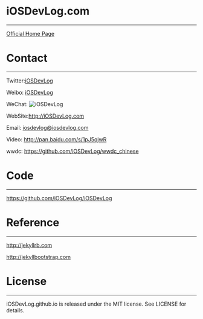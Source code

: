 # iOSDevLog.com
---

[Official Home Page](http://iOSDevLog.com)

# Contact
---

Twitter:[iOSDevLog](https://twitter.com/iOSDevLog)

Weibo:  [iOSDevLog](http://weibo.com/iOSDevLog)

WeChat: ![iOSDevLog](https://github.com/iOSDevLog/iOSDevLog.github.io/raw/master/assets/images/wechat/WeChatIOSDevLog.png)

WebSite:<http://iOSDevLog.com>

Email:  <iosdevlog@iosdevlog.com>

Video: <http://pan.baidu.com/s/1pJ5qjwR>

wwdc: <https://github.com/iOSDevLog/wwdc_chinese>

# Code
---

<https://github.com/iOSDevLog/iOSDevLog>

# Reference
---

<http://jekyllrb.com>

<http://jekyllbootstrap.com>


# License
---

iOSDevLog.github.io is released under the MIT license. See LICENSE for details.
